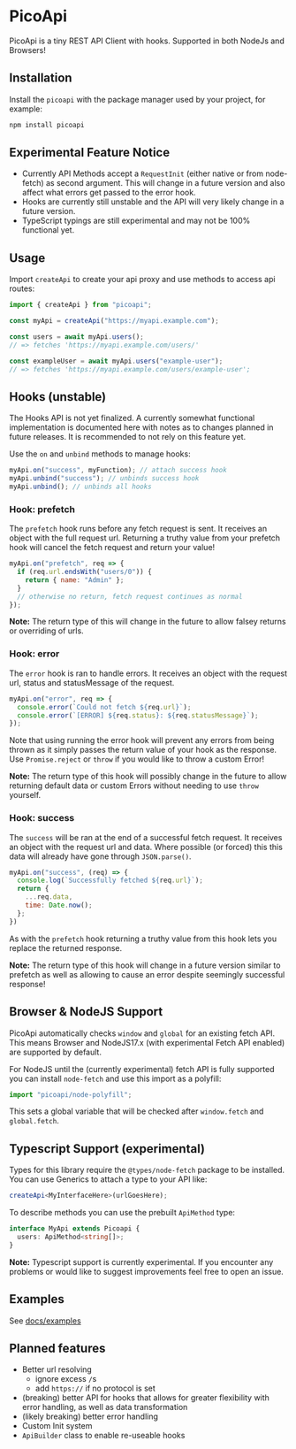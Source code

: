 # PicoApi

PicoApi is a tiny REST API Client with hooks. Supported in both NodeJs and Browsers!

## Installation

Install the `picoapi` with the package manager used by your project, for example:

```sh
npm install picoapi
```

## Experimental Feature Notice

- Currently API Methods accept a `RequestInit` (either native or from node-fetch) as second argument. This will change in a future version and also affect what errors get passed to the error hook.
- Hooks are currently still unstable and the API will very likely change in a future version.
- TypeScript typings are still experimental and may not be 100% functional yet.

## Usage

Import `createApi` to create your api proxy and use methods to access api routes:

```js
import { createApi } from "picoapi";

const myApi = createApi("https://myapi.example.com");

const users = await myApi.users();
// => fetches 'https://myapi.example.com/users/'

const exampleUser = await myApi.users("example-user");
// => fetches 'https://myapi.example.com/users/example-user';
```

## Hooks (unstable)

The Hooks API is not yet finalized. A currently somewhat functional implementation is documented here with notes as to changes planned in future releases. It is recommended to not rely on this feature yet.

Use the `on` and `unbind` methods to manage hooks:

```js
myApi.on("success", myFunction); // attach success hook
myApi.unbind("success"); // unbinds success hook
myApi.unbind(); // unbinds all hooks
```

### Hook: prefetch

The `prefetch` hook runs before any fetch request is sent. It receives an object with the full request url. Returning a truthy value from your prefetch hook will cancel the fetch request and return your value!

```js
myApi.on("prefetch", req => {
  if (req.url.endsWith("users/0")) {
    return { name: "Admin" };
  }
  // otherwise no return, fetch request continues as normal
});
```

**Note:** The return type of this will change in the future to allow falsey returns or overriding of urls.

### Hook: error

The `error` hook is ran to handle errors. It receives an object with the request url, status and statusMessage of the request.

```js
myApi.on("error", req => {
  console.error(`Could not fetch ${req.url}`);
  console.error(`[ERROR] ${req.status}: ${req.statusMessage}`);
});
```

Note that using running the error hook will prevent any errors from being thrown as it simply passes the return value of your hook as the response. Use `Promise.reject` or `throw` if you would like to throw a custom Error!

**Note:** The return type of this hook will possibly change in the future to allow returning default data or custom Errors without needing to use `throw` yourself.

### Hook: success

The `success` will be ran at the end of a successful fetch request. It receives an object with the request url and data. Where possible (or forced) this this data will already have gone through `JSON.parse()`.

```js
myApi.on("success", (req) => {
  console.log(`Successfully fetched ${req.url}`);
  return {
    ...req.data,
    time: Date.now();
  };
})
```

As with the `prefetch` hook returning a truthy value from this hook lets you replace the returned response.

**Note:** The return type of this hook will change in a future version similar to prefetch as well as allowing to cause an error despite seemingly successful response!

## Browser & NodeJS Support

PicoApi automatically checks `window` and `global` for an existing fetch API. This means Browser and NodeJS17.x (with experimental Fetch API enabled) are supported by default.

For NodeJS until the (currently experimental) fetch API is fully supported you can install `node-fetch` and use this import as a polyfill:

```js
import "picoapi/node-polyfill";
```

This sets a global variable that will be checked after `window.fetch` and `global.fetch`.

## Typescript Support (experimental)

Types for this library require the `@types/node-fetch` package to be installed. You can use Generics to attach a type to your API like:

```ts
createApi<MyInterfaceHere>(urlGoesHere);
```

To describe methods you can use the prebuilt `ApiMethod` type:

```ts
interface MyApi extends Picoapi {
  users: ApiMethod<string[]>;
}
```

**Note:** Typescript support is currently experimental. If you encounter any problems or would like to suggest improvements feel free to open an issue.

## Examples

See [docs/examples](./docs/examples)

## Planned features

- Better url resolving
  - ignore excess `/`s
  - add `https://` if no protocol is set
- (breaking) better API for hooks that allows for greater flexibility with error handling, as well as data transformation
- (likely breaking) better error handling
- Custom Init system
- `ApiBuilder` class to enable re-useable hooks
